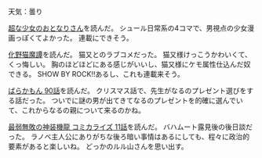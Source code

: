 天気：曇り

[超な少女のおとなりさん](http://www.ganganonline.com/viewer/pc/comic/tyouna/001/_SWF_Window.html)を読んだ。
シュール日常系の4コマで、男視点の少女漫画っぽくてよかった。
連載にできそう。

[化野猫魔譚](http://www.ganganonline.com/viewer/pc/comic/adashino/001/_SWF_Window.html)を読んだ。
猫又とのラブコメだった。
猫又様けっこうかわいくて、くっ悔しい。
胸のほどほどにある感じがいいし、猫又様にケモ属性仕込んだ奴できる。
SHOW BY ROCK!!あるし、これも連載来そう。

[ばらかもん 90話](http://www.ganganonline.com/viewer/pc/comic/barakamon/090/_SWF_Window.html)を読んだ。
クリスマス話で、先生がなるのプレゼント選びをする話だった。
ついでに謎の男が出てきてなるのプレゼントを的確に選んでいて、これからなるの親について来るのかね。

[最弱無敗の神装機龍 コミカライズ 11話](http://www.ganganonline.com/viewer/pc/comic/bahamut/011/_SWF_Window.html)を読んだ。
バハムート露見後の後日談だった。
ラノベ主人公にありがちな後ろ暗い事情はあるにしても、程々に政治的要素があると楽しいね。
どっかのルル山さんを思い出す。
